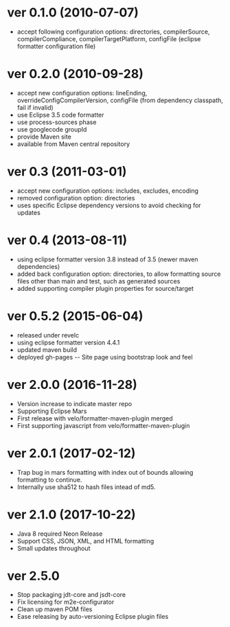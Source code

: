 ver 0.1.0 (2010-07-07)
======================
- accept following configuration options: directories, compilerSource, compilerCompliance, compilerTargetPlatform, configFile (eclipse formatter configuration file)

ver 0.2.0 (2010-09-28)
======================
- accept new configuration options: lineEnding, overrideConfigCompilerVersion, configFile (from dependency classpath, fail if invalid)
- use Eclipse 3.5 code formatter
- use process-sources phase
- use googlecode groupId
- provide Maven site 
- available from Maven central repository

ver 0.3 (2011-03-01)
======================
- accept new configuration options: includes, excludes, encoding
- removed configuration option: directories
- uses specific Eclipse dependency versions to avoid checking for updates

ver 0.4 (2013-08-11)
======================
- using eclipse formatter version 3.8 instead of 3.5 (newer maven dependencies)
- added back configuration option: directories, to allow formatting source files other than main and test, such as generated sources
- added supporting compiler plugin properties for source/target

ver 0.5.2 (2015-06-04)
======================
- released under revelc
- using eclipse formatter version 4.4.1
- updated maven build
- deployed gh-pages
  -- Site page using bootstrap look and feel

ver 2.0.0 (2016-11-28)
======================
- Version increase to indicate master repo
- Supporting Eclipse Mars
- First release with velo/formatter-maven-plugin merged
- First supporting javascript from velo/formatter-maven-plugin

ver 2.0.1 (2017-02-12)
======================
- Trap bug in mars formatting with index out of bounds allowing formatting to continue.
- Internally use sha512 to hash files intead of md5.

ver 2.1.0 (2017-10-22)
======================
- Java 8 required Neon Release
- Support CSS, JSON, XML, and HTML formatting
- Small updates throughout

ver 2.5.0
=========
- Stop packaging jdt-core and jsdt-core
- Fix licensing for m2e-configurator
- Clean up maven POM files
- Ease releasing by auto-versioning Eclipse plugin files
